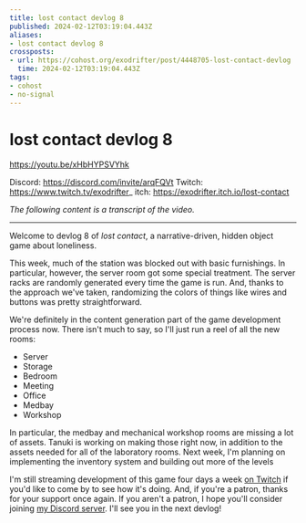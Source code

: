 ```yaml
---
title: lost contact devlog 8
published: 2024-02-12T03:19:04.443Z
aliases:
- lost contact devlog 8
crossposts:
- url: https://cohost.org/exodrifter/post/4448705-lost-contact-devlog
  time: 2024-02-12T03:19:04.443Z
tags:
- cohost
- no-signal
---
```


# lost contact devlog 8

https://youtu.be/xHbHYPSVYhk

Discord: https://discord.com/invite/arqFQVt
Twitch: https://www.twitch.tv/exodrifter_
itch: https://exodrifter.itch.io/lost-contact

_The following content is a transcript of the video._

---

Welcome to devlog 8 of _lost contact_, a narrative-driven, hidden object game about loneliness.

This week, much of the station was blocked out with basic furnishings. In particular, however, the server room got some special treatment. The server racks are randomly generated every time the game is run. And, thanks to the approach we've taken, randomizing the colors of things like wires and buttons was pretty straightforward.

We're definitely in the content generation part of the game development process now. There isn't much to say, so I'll just run a reel of all the new rooms:

- Server
- Storage
- Bedroom
- Meeting
- Office
- Medbay
- Workshop

In particular, the medbay and mechanical workshop rooms are missing a lot of assets. Tanuki is working on making those right now, in addition to the assets needed for all of the laboratory rooms. Next week, I'm planning on implementing the inventory system and building out more of the levels

I'm still streaming development of this game four days a week [on Twitch](https://www.twitch.tv/exodrifter_) if you'd like to come by to see how it's doing. And, if you're a patron, thanks for your support once again. If you aren't a patron, I hope you'll consider joining [my Discord server](https://discord.com/invite/arqFQVt). I'll see you in the next devlog!
